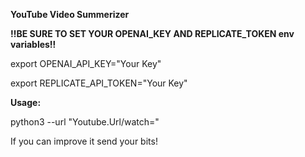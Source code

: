**YouTube Video Summerizer**

**‼️BE SURE TO SET YOUR OPENAI_KEY AND REPLICATE_TOKEN env variables‼️**

export OPENAI_API_KEY="Your Key"

export REPLICATE_API_TOKEN="Your Key"

**Usage:**

python3 --url "Youtube.Url/watch="

If you can improve it send your bits!
